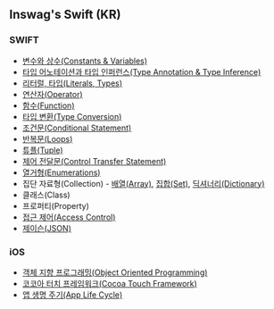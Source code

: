 ## Inswag's Swift (KR)

### SWIFT
 * [변수와 상수(Constants & Variables)](http://atelier-chez-moi.tistory.com/5?category=1001932)
 * [타입 어노테이션과 타입 인퍼런스(Type Annotation & Type Inference)](http://atelier-chez-moi.tistory.com/6?category=1001932)
 * [리터럴, 타입(Literals, Types)](http://atelier-chez-moi.tistory.com/8?category=1001932)
 * [연산자(Operator)](http://atelier-chez-moi.tistory.com/8?category=1001932)
 * [함수(Function)](http://atelier-chez-moi.tistory.com/8?category=1001932)
 * [타입 변환(Type Conversion)](http://atelier-chez-moi.tistory.com/8?category=1001932v)
 * [조건문(Conditional Statement)](http://atelier-chez-moi.tistory.com/15?category=1001932)
 * [반복문(Loops)](http://atelier-chez-moi.tistory.com/16?category=1001932)
 * [튜플(Tuple)](http://atelier-chez-moi.tistory.com/18?category=1001932)
 * [제어 전달문(Control Transfer Statement)](http://atelier-chez-moi.tistory.com/19?category=1001932)
 * [열거형(Enumerations)](http://atelier-chez-moi.tistory.com/21?category=1001932)
 * 집단 자료형(Collection) -  [배열(Array)](http://atelier-chez-moi.tistory.com/22?category=1001932), [집합(Set)](http://atelier-chez-moi.tistory.com/23?category=1001932), [딕셔너리(Dictionary)](http://atelier-chez-moi.tistory.com/24?category=1001932)
 * 클래스(Class)
 * 프로퍼티(Property)
 * [접근 제어(Access Control)](http://atelier-chez-moi.tistory.com/12?category=1001932)
 * [제이슨(JSON)](http://atelier-chez-moi.tistory.com/30?category=1001932) 

### iOS
 * [객체 지향 프로그래밍(Object Oriented Programming)](http://atelier-chez-moi.tistory.com/26?category=1001931)
 * [코코아 터치 프레임워크(Cocoa Touch Framework)](http://atelier-chez-moi.tistory.com/28?category=1004941)
 * [앱 생명 주기(App Life Cycle)](http://atelier-chez-moi.tistory.com/29?category=1004941)
